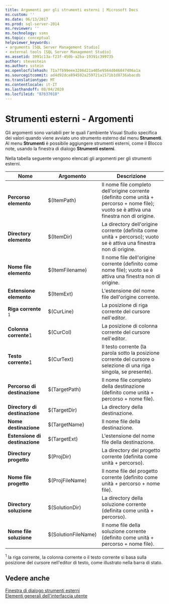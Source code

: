 ```yaml
---
title: Argomenti per gli strumenti esterni | Microsoft Docs
ms.custom: ''
ms.date: 06/13/2017
ms.prod: sql-server-2014
ms.reviewer: ''
ms.technology: ssms
ms.topic: conceptual
helpviewer_keywords:
- arguments [SQL Server Management Studio]
- external tools [SQL Server Management Studio]
ms.assetid: 3991c13a-f23f-450b-a2ba-19391c399735
author: stevestein
ms.author: sstein
ms.openlocfilehash: 71a7fb99eee3286d21a405e9564d046847406a1a
ms.sourcegitcommit: ad4d92dce894592a259721a1571b1d8736abacdb
ms.translationtype: MT
ms.contentlocale: it-IT
ms.lasthandoff: 08/04/2020
ms.locfileid: "87637018"
---
```

# <a name="arguments-for-external-tools"></a>Strumenti esterni - Argomenti
  Gli argomenti sono variabili per le quali l'ambiente Visual Studio specifica dei valori quando viene avviato uno strumento esterno dal menu **Strumenti**. Al menu **Strumenti** è possibile aggiungere strumenti esterni, come il Blocco note, usando la finestra di dialogo **Strumenti esterni**.  
  
 Nella tabella seguente vengono elencati gli argomenti per gli strumenti esterni.  
  
|Nome|Argomento|Descrizione|  
|----------|--------------|-----------------|  
|**Percorso elemento**|$(ItemPath)|Il nome file completo dell'origine corrente (definito come unità + percorso + nome file); vuoto se è attiva una finestra non di origine.|  
|**Directory elemento**|$(ItemDir)|La directory dell'origine corrente (definita come unità + percorso); vuoto se è attiva una finestra non di origine.|  
|**Nome file elemento**|$(ItemFilename)|Il nome file dell'origine corrente (definito come nome file); vuoto se è attiva una finestra non di origine.|  
|**Estensione elemento**|$(ItemExt)|L'estensione del nome file dell'origine corrente.|  
|**Riga corrente** <sup>1</sup>|$(CurLine)|La posizione di riga corrente del cursore nell'editor.|  
|**Colonna corrente**1|$(CurCol)|La posizione di colonna corrente del cursore nell'editor.|  
|**Testo corrente**1|$(CurText)|Il testo corrente (la parola sotto la posizione corrente del cursore o selezione di una riga singola, se presente).|  
|**Percorso di destinazione**|$(TargetPath)|Il nome file completo della destinazione (definito come unità + percorso + nome file).|  
|**Directory di destinazione**|$(TargetDir)|La directory della destinazione.|  
|**Nome destinazione**|$(TargetName)|Il nome file della destinazione.|  
|**Estensione di destinazione**|$(TargetExt)|L'estensione del nome file della destinazione.|  
|**Directory progetto**|$(ProjDir)|La directory del progetto corrente (definita come unità + percorso).|  
|**Nome file progetto**|$(ProjFileName)|Il nome file del progetto corrente (definito come unità + percorso + nome file).|  
|**Directory soluzione**|$(SolutionDir)|La directory della soluzione corrente (definita come unità + percorso).|  
|**Nome file soluzione**|$(SolutionFileName)|Il nome file della soluzione corrente (definito come unità + percorso + nome file).|  
  
 <sup>1</sup> la riga corrente, la colonna corrente o il testo corrente si basa sulla posizione del cursore nell'editor di testo, come illustrato nella barra di stato.  
  
## <a name="see-also"></a>Vedere anche  
 [Finestra di dialogo strumenti esterni](external-tools-dialog-box.md)   
 [Elementi generali dell'interfaccia utente](general-user-interface-elements.md)  
  
  
